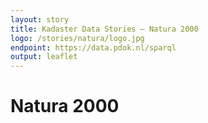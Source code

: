 ```yaml
---
layout: story
title: Kadaster Data Stories ― Natura 2000
logo: /stories/natura/logo.jpg
endpoint: https://data.pdok.nl/sparql
output: leaflet
---
```

# Natura 2000

<div data-query
     data-query-sparql="natura.rq">
</div>
